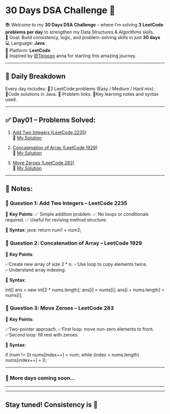 # 30 Days DSA Challenge 🚀

📚 Welcome to my **30 Days DSA Challenge** – where I'm solving **3 LeetCode problems per day** to strengthen my Data Structures & Algorithms skills.  
🎯 Goal: Build consistency, logic, and problem-solving skills in just **30 days**
💻 Language: **Java**  
📍 Platform: **LeetCode**  
🙏 Inspired by [@Tejoooo](https://github.com/Tejoooo) anna for starting this amazing journey.

---

## 📅 Daily Breakdown

Every day includes:
🔹3 LeetCode problems (Easy / Medium / Hard mix).<br>
🔹Code solutions in Java.
🔹 Problem links.
🔹Key learning notes and syntax used.

---

## ✅ Day01 – Problems Solved:

1. [Add Two Integers (LeetCode 2235)](https://leetcode.com/problems/add-two-integers/)  
   🔗 [My Solution](https://github.com/GayathriPrasanna/30-Days-DSA-Challenge/blob/4e439217891eebbf023cb22eb142cb97f2d9bd17/2383-add-two-integers/add-two-integers.java)
   
3. [Concatenation of Array (LeetCode 1929)](https://leetcode.com/problems/concatenation-of-array/)  
   🔗 [My Solution](https://github.com/GayathriPrasanna/30-Days-DSA-Challenge/blob/3d18c56e587acd95b0987b58e474133e446369bc/2058-concatenation-of-array/concatenation-of-array.java)

4. [Move Zeroes (LeetCode 283)](https://leetcode.com/problems/move-zeroes/)  
   🔗 [My Solution](https://github.com/GayathriPrasanna/30-Days-DSA-Challenge/blob/4a62cb5afd3e71d2562934653645a43f440d142d/283-move-zeroes/move-zeroes.java)

---
## 📝 Notes:

### 🔹 Question 1: Add Two Integers – LeetCode 2235

🧠 **Key Points**:
✅ Simple addition problem.
✅ No loops or conditionals required.
✅ Useful for revising method structure.

🧾 **Syntax**:
java:
return num1 + num2;


### 🔹 Question 2: Concatenation of Array – LeetCode 1929

🧠 **Key Points**:

✅Create new array of size 2 * n.
✅Use loop to copy elements twice.
✅Understand array indexing.

🧾 **Syntax**:

int[] ans = new int[2 * nums.length];
ans[i] = nums[i];
ans[i + nums.length] = nums[i];

### 🔹 Question 3: Move Zeroes – LeetCode 283

🧠 **Key Points**:

✅Two-pointer approach.
✅First loop: move non-zero elements to front.
✅Second loop: fill rest with zeroes.

🧾 **Syntax**:

if (num != 0) nums[index++] = num;
while (index < nums.length) nums[index++] = 0;

---
### 🚧 More days coming soon...
---

---
Stay tuned! Consistency is 🔑  
---
